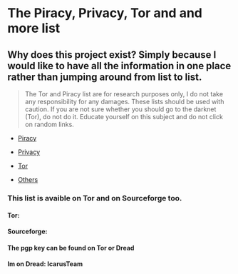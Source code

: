 # The Piracy, Privacy, Tor and and more list 

## Why does this project exist? Simply because I would like to have all the information in one place rather than jumping around from list to list.

>  The Tor and Piracy list are for research purposes only, I do not take any responsibility for any damages. These lists should be used with caution. If you are not sure whether you should go to the darknet (Tor), do not do it. Educate yourself on this subject and do not click on random links. 

 - [Piracy](piracy.md)

 - [Privacy](privacy.md)

 - [Tor](tor.md)
 
 - [Others](others.md)



### This list is avaible on Tor and on Sourceforge too.
#### Tor: 
#### Sourceforge:
#### The pgp key can be found on Tor or Dread
#### Im on Dread: IcarusTeam
